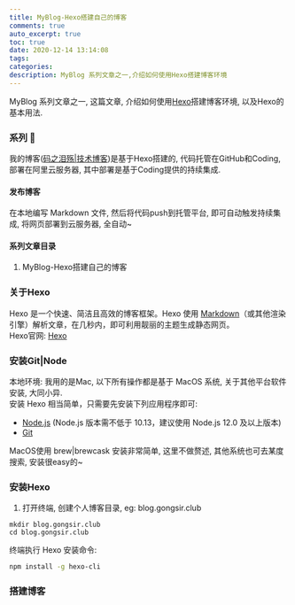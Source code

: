 ```yaml
---
title: MyBlog-Hexo搭建自己的博客
comments: true
auto_excerpt: true
toc: true
date: 2020-12-14 13:14:08
tags:
categories:
description: MyBlog 系列文章之一,介绍如何使用Hexo搭建博客环境
---
```


MyBlog 系列文章之一, 这篇文章, 介绍如何使用[Hexo](https://hexo.io/zh-cn/)搭建博客环境, 以及Hexo的基本用法.

### 系列 📒

我的博客([码之泪殇|技术博客](https://blog.gongsir.club))是基于Hexo搭建的, 代码托管在GitHub和Coding, 部署在阿里云服务器, 其中部署是基于Coding提供的持续集成.

#### 发布博客

在本地编写 Markdown 文件, 然后将代码push到托管平台, 即可自动触发持续集成, 将网页部署到云服务器, 全自动~

#### 系列文章目录

1. MyBlog-Hexo搭建自己的博客

### 关于Hexo

Hexo 是一个快速、简洁且高效的博客框架。Hexo 使用 [Markdown](https://daringfireball.net/projects/markdown/)（或其他渲染引擎）解析文章，在几秒内，即可利用靓丽的主题生成静态网页。<br>
Hexo官网: [Hexo](https://hexo.io/zh-cn/)<br>

### 安装Git|Node 

本地环境: 我用的是Mac, 以下所有操作都是基于 MacOS 系统, 关于其他平台软件安装, 大同小异.<br>
安装 Hexo 相当简单，只需要先安装下列应用程序即可:
- [Node.js](http://nodejs.org/) (Node.js 版本需不低于 10.13，建议使用 Node.js 12.0 及以上版本)
- [Git](http://git-scm.com/)

MacOS使用 brew|brewcask 安装非常简单, 这里不做赘述, 其他系统也可去某度搜索, 安装很easy的~<br>

### 安装Hexo

1. 打开终端, 创建个人博客目录, eg: blog.gongsir.club
```nash
mkdir blog.gongsir.club
cd blog.gongsir.club
```
终端执行 Hexo 安装命令:
```bash
npm install -g hexo-cli
```

### 搭建博客

